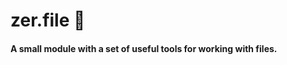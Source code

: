 # zer.file :information_desk_person:
#### A small module with a set of useful tools for working with files.
